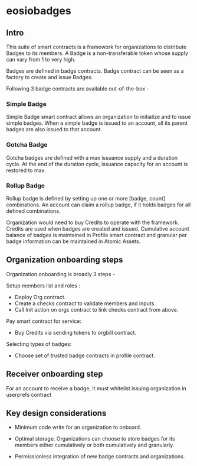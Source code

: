 # eosiobadges

## Intro
This suite of smart contracts is a framework for organizations to distribute Badges to its members. A Badge is a non-transferable token whose supply can vary from 1 to very high. 

Badges are defined in badge contracts. Badge contract can be seen as a factory to create and issue Badges.

Following 3 badge contracts are available out-of-the-box -

### Simple Badge 
Simple Badge smart contract allows an organization to initialize and to issue simple badges. When a simple badge is issued to an account, all its parent badges are also issued to that account.

### Gotcha Badge 
Gotcha badges are defined with a max issuance supply and a duration cycle. At the end of the duration cycle, issuance capacity for an account is restored to max.

### Rollup Badge 
Rollup badge is defined by setting up one or more [badge, count] combinations. An account can claim a rollup badge, if it holds badges for all defined combinations.



Organization would need to buy Credits to operate with the framework. Credits are used when badges are created and issued. Cumulative account balance of badges is maintained in Profile smart contract and granular per badge information can be maintained in Atomic Assets. 



## Organization onboarding steps

Organization onboarding is broadly 3 steps - 
 
Setup members list and roles :
- Deploy Org contract.
- Create a checks contract to validate members and inputs.
- Call Init action on orgs contract to link checks contract from above.

Pay smart contract for service:
- Buy Credits via sending tokens to orgbill contract.

Selecting types of badges:
- Choose set of trusted badge contracts in profile contract.

## Receiver onboarding step

For an account to receive a badge, it must whitelist issuing organization in userprefs contract


## Key design considerations 

- Minimum code write for an organization to onboard. 

- Optimal storage. 
Organizations can choose to store badges for its members either cumulatively or both cumulatively and granularly.

- Permissionless integration of new badge contracts and organizations.
